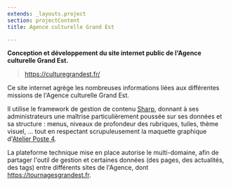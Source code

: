 ```yaml
---
extends: _layouts.project
section: projectContent
title: Agence culturelle Grand Est

---
```


**Conception et développement du site internet public de l'Agence culturelle Grand Est.**

> https://culturegrandest.fr/

Ce site internet agrège les nombreuses informations liées aux différentes missions de l'Agence culturelle Grand Est.

Il utilise le framework de gestion de contenu [Sharp](https://github.com/code16/sharp), donnant à ses administrateurs une maîtrise particulièrement poussée sur ses données et sa structure : menus, niveaux de profondeur des rubriques, tuiles, thème visuel, ... tout en respectant scrupuleusement la maquette graphique d'[Atelier Poste 4](http://atelierposte4.com).

La plateforme technique mise en place autorise le multi-domaine, afin de partager l'outil de gestion et certaines données (des pages, des actualités, des tags) entre différents sites de l'Agence, dont https://tournagesgrandest.fr.